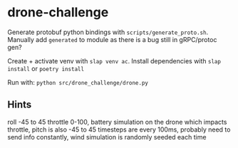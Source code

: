 # drone-challenge

Generate protobuf python bindings with `scripts/generate_proto.sh`. Manually add `generated` to module as there is a bug still in gRPC/protoc gen?

Create + activate venv with `slap venv ac`. Install dependencies with `slap install` or `poetry install`

Run with:
`python src/drone_challenge/drone.py`

## Hints

roll -45 to 45 throttle 0-100, battery simulation on the drone which impacts throttle, pitch is also -45 to 45 timesteps are every 100ms, probably need to send info constantly, wind simulation is randomly seeded each time